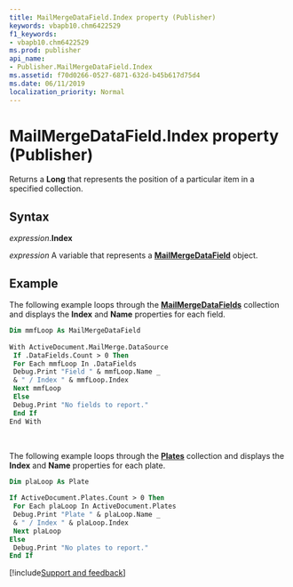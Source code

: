 ```yaml
---
title: MailMergeDataField.Index property (Publisher)
keywords: vbapb10.chm6422529
f1_keywords:
- vbapb10.chm6422529
ms.prod: publisher
api_name:
- Publisher.MailMergeDataField.Index
ms.assetid: f70d0266-0527-6871-632d-b45b617d75d4
ms.date: 06/11/2019
localization_priority: Normal
---
```



# MailMergeDataField.Index property (Publisher)

Returns a **Long** that represents the position of a particular item in a specified collection. 


## Syntax

_expression_.**Index**

_expression_ A variable that represents a **[MailMergeDataField](Publisher.MailMergeDataField.md)** object.


## Example

The following example loops through the **[MailMergeDataFields](Publisher.MailMergeDataFields.md)** collection and displays the **Index** and **Name** properties for each field.

```vb
Dim mmfLoop As MailMergeDataField 
 
With ActiveDocument.MailMerge.DataSource 
 If .DataFields.Count > 0 Then 
 For Each mmfLoop In .DataFields 
 Debug.Print "Field " & mmfLoop.Name _ 
 & " / Index " & mmfLoop.Index 
 Next mmfLoop 
 Else 
 Debug.Print "No fields to report." 
 End If 
End With
```

<br/>

The following example loops through the **[Plates](publisher.plates.md)** collection and displays the **Index** and **Name** properties for each plate.

```vb
Dim plaLoop As Plate 
 
If ActiveDocument.Plates.Count > 0 Then 
 For Each plaLoop In ActiveDocument.Plates 
 Debug.Print "Plate " & plaLoop.Name _ 
 & " / Index " & plaLoop.Index 
 Next plaLoop 
Else 
 Debug.Print "No plates to report." 
End If
```

[!include[Support and feedback](~/includes/feedback-boilerplate.md)]